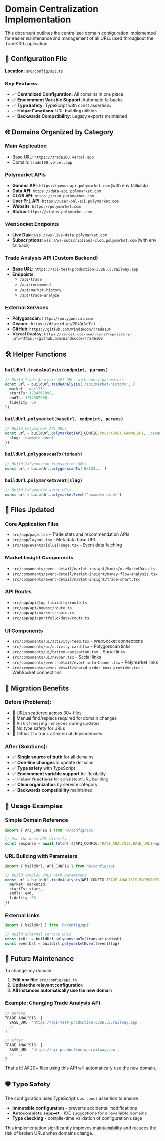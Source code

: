 # Domain Centralization Implementation

This document outlines the centralized domain configuration implemented for easier maintenance and management of all URLs used throughout the Trade100 application.

## 📁 Configuration File

**Location**: `src/config/api.ts`

### Key Features:
- ✅ **Centralized Configuration**: All domains in one place
- ✅ **Environment Variable Support**: Automatic fallbacks
- ✅ **Type Safety**: TypeScript with const assertions
- ✅ **Helper Functions**: URL building utilities
- ✅ **Backwards Compatibility**: Legacy exports maintained

## 🌐 Domains Organized by Category

### **Main Application**
- Base URL: `https://trade100.vercel.app`
- Domain: `trade100.vercel.app`

### **Polymarket APIs**
- **Gamma API**: `https://gamma-api.polymarket.com` (with env fallback)
- **Data API**: `https://data-api.polymarket.com`
- **CLOB API**: `https://clob.polymarket.com`
- **User PnL API**: `https://user-pnl-api.polymarket.com`
- **Website**: `https://polymarket.com`
- **Status**: `https://status.polymarket.com`

### **WebSocket Endpoints**
- **Live Data**: `wss://ws-live-data.polymarket.com`
- **Subscriptions**: `wss://ws-subscriptions-clob.polymarket.com` (with env fallback)

### **Trade Analysis API** (Custom Backend)
- **Base URL**: `https://api-test-production-3326.up.railway.app`
- **Endpoints**:
  - `/api/trade`
  - `/api/recommend`
  - `/api/market-history`
  - `/api/trade-analyze`

### **External Services**
- **Polygonscan**: `https://polygonscan.com`
- **Discord**: `https://discord.gg/ZR4QtSr3VU`
- **GitHub**: `https://github.com/Windsooon/Trade100`
- **Vercel Deploy**: `https://vercel.com/new/clone?repository-url=https://github.com/Windsooon/Trade100`

## 🛠️ Helper Functions

### `buildUrl.tradeAnalysis(endpoint, params)`
```typescript
// Build Trade Analysis API URLs with query parameters
const url = buildUrl.tradeAnalysis('/api/market-history', {
  market: 'abc123',
  startTs: 1234567890,
  endTs: 1234567900,
  fidelity: 60
})
```

### `buildUrl.polymarket(baseUrl, endpoint, params)`
```typescript
// Build Polymarket API URLs
const url = buildUrl.polymarket(API_CONFIG.POLYMARKET.GAMMA_API, '/events', {
  slug: 'example-event'
})
```

### `buildUrl.polygonscanTx(txHash)`
```typescript
// Build Polygonscan transaction URLs
const url = buildUrl.polygonscanTx('0x123...')
```

### `buildUrl.polymarketEvent(slug)`
```typescript
// Build Polymarket event URLs
const url = buildUrl.polymarketEvent('example-event')
```

## 📝 Files Updated

### **Core Application Files**
- `src/app/page.tsx` - Trade stats and recommendation APIs
- `src/app/layout.tsx` - Metadata base URL
- `src/app/events/[slug]/page.tsx` - Event data fetching

### **Market Insight Components**
- `src/components/event-detail/market-insight/hooks/useMarketData.ts`
- `src/components/event-detail/market-insight/money-flow-analysis.tsx`
- `src/components/event-detail/market-insight/trade-chart.tsx`

### **API Routes**
- `src/app/api/top-liquidity/route.ts`
- `src/app/api/newest/route.ts`
- `src/app/api/markets/route.ts`
- `src/app/api/portfolio/data/route.ts`

### **UI Components**
- `src/components/ui/activity-feed.tsx` - WebSocket connections
- `src/components/ui/activity-card.tsx` - Polygonscan links
- `src/components/ui/bottom-navigation.tsx` - Social links
- `src/components/ui/navbar.tsx` - Social links
- `src/components/event-detail/event-info-banner.tsx` - Polymarket links
- `src/components/event-detail/shared-order-book-provider.tsx` - WebSocket connections

## 🔄 Migration Benefits

### **Before** (Problems):
- 🔴 URLs scattered across 30+ files
- 🔴 Manual find/replace required for domain changes
- 🔴 Risk of missing instances during updates
- 🔴 No type safety for URLs
- 🔴 Difficult to track all external dependencies

### **After** (Solutions):
- ✅ **Single source of truth** for all domains
- ✅ **One-line changes** to update domains
- ✅ **Type safety** with TypeScript
- ✅ **Environment variable support** for flexibility
- ✅ **Helper functions** for consistent URL building
- ✅ **Clear organization** by service category
- ✅ **Backwards compatibility** maintained

## 🚀 Usage Examples

### Simple Domain Reference
```typescript
import { API_CONFIG } from '@/config/api'

// Use the base URL directly
const response = await fetch(`${API_CONFIG.TRADE_ANALYSIS.BASE_URL}/api/trade`)
```

### URL Building with Parameters
```typescript
import { buildUrl, API_CONFIG } from '@/config/api'

// Build complex URLs with parameters
const url = buildUrl.tradeAnalysis(API_CONFIG.TRADE_ANALYSIS.ENDPOINTS.MARKET_HISTORY, {
  market: marketId,
  startTs: start,
  endTs: end,
  fidelity: 60
})
```

### External Links
```typescript
import { buildUrl } from '@/config/api'

// Build external service URLs
const txUrl = buildUrl.polygonscanTx(transactionHash)
const eventUrl = buildUrl.polymarketEvent(eventSlug)
```

## 🔧 Future Maintenance

To change any domain:

1. **Edit one file**: `src/config/api.ts`
2. **Update the relevant configuration**
3. **All instances automatically use the new domain**

### Example: Changing Trade Analysis API
```typescript
// Before
TRADE_ANALYSIS: {
  BASE_URL: 'https://api-test-production-3326.up.railway.app',
  // ...
}

// After
TRADE_ANALYSIS: {
  BASE_URL: 'https://api-production.up.railway.app',
  // ...
}
```

That's it! All 20+ files using this API will automatically use the new domain.

## 🛡️ Type Safety

The configuration uses TypeScript's `as const` assertion to ensure:
- **Immutable configuration** - prevents accidental modifications
- **Autocomplete support** - IDE suggestions for all available domains
- **Type checking** - compile-time validation of configuration usage

This implementation significantly improves maintainability and reduces the risk of broken URLs when domains change.
